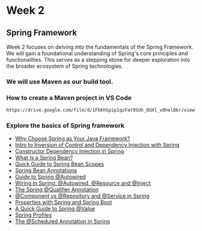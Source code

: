 # Week 2

## Spring Framework

Week 2 focuses on delving into the fundamentals of the Spring Framework. We will gain a foundational understanding of Spring's core principles and functionalities. This serves as a stepping stone for deeper exploration into the broader ecosystem of Spring technologies.

### We will use Maven as our build tool.

### How to create a Maven project in VS Code

```bash
https://drive.google.com/file/d/1FbkhSpip1qzFat9SUh_OUXl_v0hel86r/view?usp=drive_link
```

### Explore the basics of Spring framework

- [Why Choose Spring as Your Java Framework?](https://www.baeldung.com/spring-why-to-choose)
- [Intro to Inversion of Control and Dependency Injection with Spring](https://www.baeldung.com/inversion-control-and-dependency-injection-in-spring)
- [Constructor Dependency Injection in Spring](https://www.baeldung.com/constructor-injection-in-spring)
- [What Is a Spring Bean?](https://www.baeldung.com/spring-bean)
- [Quick Guide to Spring Bean Scopes](https://www.baeldung.com/spring-bean-scopes)
- [Spring Bean Annotations](https://www.baeldung.com/spring-bean-annotations)
- [Guide to Spring @Autowired](https://www.baeldung.com/spring-autowire)
- [Wiring in Spring: @Autowired, @Resource and @Inject](https://www.baeldung.com/spring-annotations-resource-inject-autowire)
- [The Spring @Qualifier Annotation](https://www.baeldung.com/spring-qualifier-annotation)
- [@Component vs @Repository and @Service in Spring](https://www.baeldung.com/spring-component-repository-service)
- [Properties with Spring and Spring Boot](https://www.baeldung.com/properties-with-spring)
- [A Quick Guide to Spring @Value](https://www.baeldung.com/spring-value-annotation)
- [Spring Profiles](https://www.baeldung.com/spring-profiles)
- [The @Scheduled Annotation in Spring](https://www.baeldung.com/spring-scheduled-tasks)
